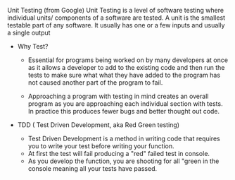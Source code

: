 Unit Testing 
(from Google)  Unit Testing is a level of software testing where individual units/ components of a software are tested.  A unit is the smallest testable part of any software.  It usually has one or a few inputs and usually a single output

* Why Test?
    * Essential for programs being worked on by many developers at once as it allows a developer to add to the existing code and then run the tests to make sure what what they have added to the program has not caused another part of the program to fail.

    * Approaching a program with testing in mind creates an overall program as you are approaching each individual section with tests.  In practice this produces fewer bugs and better thought out code.  


*  TDD ( Test Driven Development, aka Red Green testing) 
    * Test Driven Development is a method in writing code that requires you to write your test before writing your function.
    * At first the test will fail producing a "red" failed test in console.
    * As you develop the function, you are shooting for all "green in the console meaning all your tests have passed.